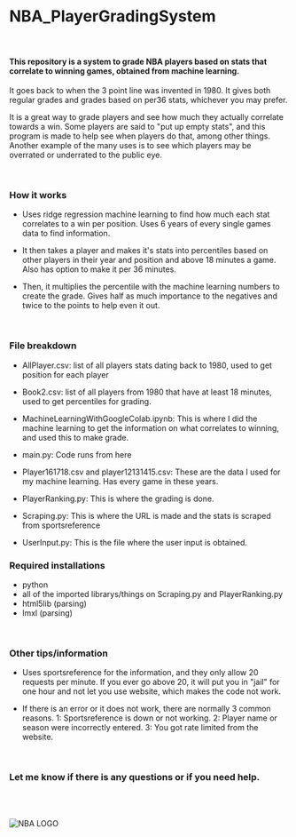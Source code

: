 # NBA_PlayerGradingSystem  

<br/>

#### This repository is a system to grade NBA players based on stats that correlate to winning games, obtained from machine learning. 

It goes back to when the 3 point line was invented in 1980. It gives both regular grades and grades based on per36 stats, whichever you may prefer.

It is a great way to grade players and see how much they actually correlate towards a win. Some players are said to "put up empty stats", and this program is made to help see when players do that, among other things. Another example of the many uses is to see which players may be overrated or underrated to the public eye.

<br/>

### How it works
- Uses ridge regression machine learning to find how much each stat correlates to a win per position. Uses 6 years of every single games data to find information.

- It then takes a player and makes it's stats into percentiles based on other players in their year and position and above 18 minutes a game. Also has option to make it per 36 minutes.

- Then, it multiplies the percentile with the machine learning numbers to create the grade. Gives half as much importance to the negatives and twice to the points to help even it out.

<br/>

### File breakdown

- AllPlayer.csv: list of all players stats dating back to 1980, used to get position for each player

- Book2.csv: list of all players from 1980 that have at least 18 minutes, used to get percentiles for grading.

- MachineLearningWithGoogleColab.ipynb: This is where I did the machine learning to get the information on what correlates to winning, and used this to make grade.

- main.py: Code runs from here

- Player161718.csv and player12131415.csv: These are the data I used for my machine learning. Has every game in these years.

- PlayerRanking.py: This is where the grading is done.

- Scraping.py: This is where the URL is made and the stats is scraped from sportsreference

- UserInput.py: This is the file where the user input is obtained.


### Required installations

- python
- all of the imported librarys/things on Scraping.py and PlayerRanking.py
- html5lib (parsing)
- lmxl (parsing)


<br/>

### Other tips/information

- Uses sportsreference for the information, and they only allow 20 requests per minute. If you ever go above 20, it will put you in "jail" for one hour and not let you use website, which makes the code not work.

- If there is an error or it does not work, there are normally 3 common reasons. 1: Sportsreference is down or not working.  2: Player name or season were incorrectly entered.   3: You got rate limited from the website.

<br/>


### Let me know if there is any questions or if you need help.

<br/>
<br/>



![NBA LOGO](https://andscape.com/wp-content/uploads/2017/06/nbalogo.jpg?w=700)



